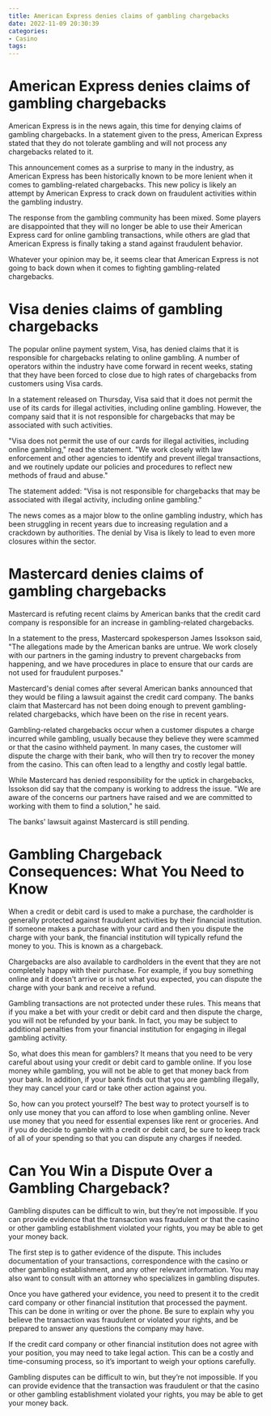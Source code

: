 ```yaml
---
title: American Express denies claims of gambling chargebacks
date: 2022-11-09 20:30:39
categories:
- Casino
tags:
---
```



#  American Express denies claims of gambling chargebacks

American Express is in the news again, this time for denying claims of gambling chargebacks. In a statement given to the press, American Express stated that they do not tolerate gambling and will not process any chargebacks related to it.

This announcement comes as a surprise to many in the industry, as American Express has been historically known to be more lenient when it comes to gambling-related chargebacks. This new policy is likely an attempt by American Express to crack down on fraudulent activities within the gambling industry.

The response from the gambling community has been mixed. Some players are disappointed that they will no longer be able to use their American Express card for online gambling transactions, while others are glad that American Express is finally taking a stand against fraudulent behavior.

Whatever your opinion may be, it seems clear that American Express is not going to back down when it comes to fighting gambling-related chargebacks.

#  Visa denies claims of gambling chargebacks

The popular online payment system, Visa, has denied claims that it is responsible for chargebacks relating to online gambling. A number of operators within the industry have come forward in recent weeks, stating that they have been forced to close due to high rates of chargebacks from customers using Visa cards.

In a statement released on Thursday, Visa said that it does not permit the use of its cards for illegal activities, including online gambling. However, the company said that it is not responsible for chargebacks that may be associated with such activities.

"Visa does not permit the use of our cards for illegal activities, including online gambling," read the statement. "We work closely with law enforcement and other agencies to identify and prevent illegal transactions, and we routinely update our policies and procedures to reflect new methods of fraud and abuse."

The statement added: "Visa is not responsible for chargebacks that may be associated with illegal activity, including online gambling."

The news comes as a major blow to the online gambling industry, which has been struggling in recent years due to increasing regulation and a crackdown by authorities. The denial by Visa is likely to lead to even more closures within the sector.

#  Mastercard denies claims of gambling chargebacks

Mastercard is refuting recent claims by American banks that the credit card company is responsible for an increase in gambling-related chargebacks.

In a statement to the press, Mastercard spokesperson James Issokson said, "The allegations made by the American banks are untrue. We work closely with our partners in the gaming industry to prevent chargebacks from happening, and we have procedures in place to ensure that our cards are not used for fraudulent purposes."

Mastercard's denial comes after several American banks announced that they would be filing a lawsuit against the credit card company. The banks claim that Mastercard has not been doing enough to prevent gambling-related chargebacks, which have been on the rise in recent years.

Gambling-related chargebacks occur when a customer disputes a charge incurred while gambling, usually because they believe they were scammed or that the casino withheld payment. In many cases, the customer will dispute the charge with their bank, who will then try to recover the money from the casino. This can often lead to a lengthy and costly legal battle.

While Mastercard has denied responsibility for the uptick in chargebacks, Issokson did say that the company is working to address the issue. "We are aware of the concerns our partners have raised and we are committed to working with them to find a solution," he said.

The banks' lawsuit against Mastercard is still pending.

#  Gambling Chargeback Consequences: What You Need to Know

When a credit or debit card is used to make a purchase, the cardholder is generally protected against fraudulent activities by their financial institution. If someone makes a purchase with your card and then you dispute the charge with your bank, the financial institution will typically refund the money to you. This is known as a chargeback.

Chargebacks are also available to cardholders in the event that they are not completely happy with their purchase. For example, if you buy something online and it doesn't arrive or is not what you expected, you can dispute the charge with your bank and receive a refund.

Gambling transactions are not protected under these rules. This means that if you make a bet with your credit or debit card and then dispute the charge, you will not be refunded by your bank. In fact, you may be subject to additional penalties from your financial institution for engaging in illegal gambling activity.

So, what does this mean for gamblers? It means that you need to be very careful about using your credit or debit card to gamble online. If you lose money while gambling, you will not be able to get that money back from your bank. In addition, if your bank finds out that you are gambling illegally, they may cancel your card or take other action against you.

So, how can you protect yourself? The best way to protect yourself is to only use money that you can afford to lose when gambling online. Never use money that you need for essential expenses like rent or groceries. And if you do decide to gamble with a credit or debit card, be sure to keep track of all of your spending so that you can dispute any charges if needed.

#  Can You Win a Dispute Over a Gambling Chargeback?

Gambling disputes can be difficult to win, but they’re not impossible. If you can provide evidence that the transaction was fraudulent or that the casino or other gambling establishment violated your rights, you may be able to get your money back.

The first step is to gather evidence of the dispute. This includes documentation of your transactions, correspondence with the casino or other gambling establishment, and any other relevant information. You may also want to consult with an attorney who specializes in gambling disputes.

Once you have gathered your evidence, you need to present it to the credit card company or other financial institution that processed the payment. This can be done in writing or over the phone. Be sure to explain why you believe the transaction was fraudulent or violated your rights, and be prepared to answer any questions the company may have.

If the credit card company or other financial institution does not agree with your position, you may need to take legal action. This can be a costly and time-consuming process, so it’s important to weigh your options carefully.

Gambling disputes can be difficult to win, but they’re not impossible. If you can provide evidence that the transaction was fraudulent or that the casino or other gambling establishment violated your rights, you may be able to get your money back.